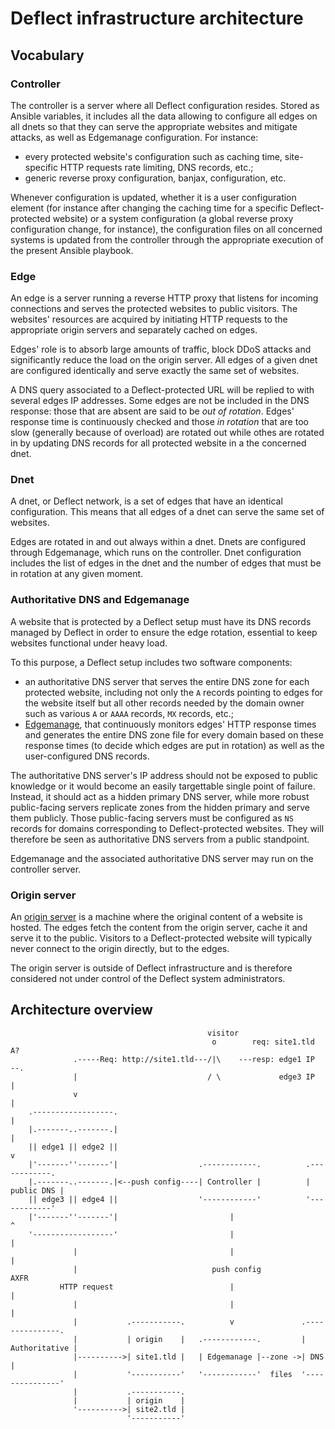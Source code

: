 # Deflect infrastructure architecture

## Vocabulary

### Controller

The controller is a server where all Deflect configuration resides. Stored as
Ansible variables, it includes all the data allowing to configure all edges on
all dnets so that they can serve the appropriate websites and mitigate attacks,
as well as Edgemanage configuration.
For instance:

- every protected website's configuration such as caching time, site-specific
  HTTP requests rate limiting, DNS records, etc.;
- generic reverse proxy configuration, banjax, configuration, etc.

Whenever configuration is updated, whether it is a user configuration element
(for instance after changing the caching time for a specific Deflect-protected
website) or a system configuration (a global reverse proxy configuration change,
for instance), the configuration files on all concerned systems is updated from
the controller through the appropriate execution of the present Ansible
playbook.

### Edge

An edge is a server running a reverse HTTP proxy that listens for incoming
connections and serves the protected websites to public visitors. The websites'
resources are acquired by initiating HTTP requests to the appropriate origin
servers and separately cached on edges.

Edges' role is to absorb large amounts of traffic, block DDoS attacks and
significantly reduce the load on the origin server. All edges of a given dnet
are configured identically and serve exactly the same set of websites.

A DNS query associated to a Deflect-protected URL will be replied to with
several edges IP addresses. Some edges are not be included in the DNS response:
those that are absent are said to be _out of rotation_. Edges' response time is
continuously checked and those _in rotation_ that are too slow (generally
because of overload) are rotated out while othes are rotated in by updating DNS
records for all protected website in a the concerned dnet.

### Dnet

A dnet, or Deflect network, is a set of edges that have an identical
configuration. This means that all edges of a dnet can serve the same set of
websites.

Edges are rotated in and out always within a dnet. Dnets are configured through
Edgemanage, which runs on the controller. Dnet configuration includes the list
of edges in the dnet and the number of edges that must be in rotation at any
given moment.

### Authoritative DNS and Edgemanage

A website that is protected by a Deflect setup must have its DNS records managed
by Deflect in order to ensure the edge rotation, essential to keep websites
functional under heavy load.

To this purpose, a Deflect setup includes two software components:

- an authoritative DNS server that serves the entire DNS zone for each protected
  website, including not only the `A` records pointing to edges for the website
  itself but all other records needed by the domain owner such as various `A` or
  `AAAA` records, `MX` records, etc.;
- [Edgemanage](https://github.com/equalitie/edgemanage), that continuously
  monitors edges' HTTP response times and generates the entire DNS zone file for
  every domain based on these response times (to decide which edges are put in
  rotation) as well as the user-configured DNS records.

The authoritative DNS server's IP address should not be exposed to public
knowledge or it would become an easily targettable single point of failure.
Instead, it should act as a hidden primary DNS server, while more robust
public-facing servers replicate zones from the hidden primary and serve them
publicly. Those public-facing servers must be configured as `NS` records for
domains corresponding to Deflect-protected websites. They will therefore be seen
as authoritative DNS servers from a public standpoint.

Edgemanage and the associated authoritative DNS server may run on the controller
server.

### Origin server

An [origin server](https://tools.ietf.org/html/rfc7230#section-2.1) is a machine
where the original content of a website is hosted. The edges fetch the content
from the origin server, cache it and serve it to the public. Visitors to a
Deflect-protected website will typically never connect to the origin directly,
but to the edges.

The origin server is outside of Deflect infrastructure and is therefore
considered not under control of the Deflect system administrators.

## Architecture overview


```
                                            visitor
                                             o        req: site1.tld A?
              .-----Req: http://site1.tld---/|\    ---resp: edge1 IP   --.
              |                             / \             edge3 IP     |
              v                                                          |
    .------------------.                                                 |
    |.-------..-------.|                                                 |
    || edge1 || edge2 ||                                                 v
    |'-------''-------'|                  .------------.          .------------.
    |.-------..-------.|<--push config----| Controller |          | public DNS |
    || edge3 || edge4 ||                  '------------'          '------------'
    |'-------''-------'|                         |                       ^
    '------------------'                         |                       |
              |                                  |                       |
              |                              push config               AXFR
           HTTP request                          |                       |
              |                                  |                       |
              |           .-----------.          v               .---------------.
              |           | origin    |   .------------.         | Authoritative |
              |---------->| site1.tld |   | Edgemanage |--zone ->| DNS           |
              |           '-----------'   '------------'  files  '---------------'
              |           .-----------.
              |           | origin    |
              '---------->| site2.tld |
                          '-----------'
```
